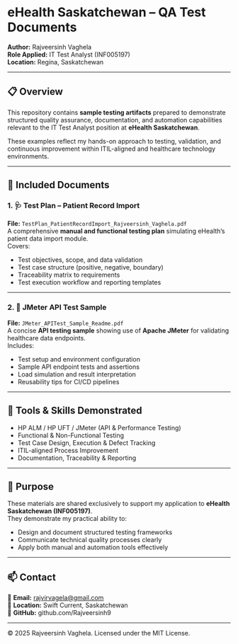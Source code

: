 # eHealth Saskatchewan – QA Test Documents  
**Author:** Rajveersinh Vaghela  
**Role Applied:** IT Test Analyst (INF005197)  
**Location:** Regina, Saskatchewan  

---

## 📋 Overview  
This repository contains **sample testing artifacts** prepared to demonstrate structured quality assurance, documentation, and automation capabilities relevant to the IT Test Analyst position at **eHealth Saskatchewan**.

These examples reflect my hands-on approach to testing, validation, and continuous improvement within ITIL-aligned and healthcare technology environments.

---

## 🧪 Included Documents

### 1. 🩺 Test Plan – Patient Record Import  
**File:** `TestPlan_PatientRecordImport_Rajveersinh_Vaghela.pdf`  
A comprehensive **manual and functional testing plan** simulating eHealth’s patient data import module.  
Covers:
- Test objectives, scope, and data validation
- Test case structure (positive, negative, boundary)
- Traceability matrix to requirements
- Test execution workflow and reporting templates

---

### 2. 🔗 JMeter API Test Sample  
**File:** `JMeter_APITest_Sample_Readme.pdf`  
A concise **API testing sample** showing use of **Apache JMeter** for validating healthcare data endpoints.  
Includes:
- Test setup and environment configuration
- Sample API endpoint tests and assertions
- Load simulation and result interpretation
- Reusability tips for CI/CD pipelines

---

## 🧩 Tools & Skills Demonstrated
- HP ALM / HP UFT / JMeter (API & Performance Testing)
- Functional & Non-Functional Testing
- Test Case Design, Execution & Defect Tracking
- ITIL-aligned Process Improvement
- Documentation, Traceability & Reporting

---

## 🧠 Purpose
These materials are shared exclusively to support my application to **eHealth Saskatchewan (INF005197)**.  
They demonstrate my practical ability to:
- Design and document structured testing frameworks  
- Communicate technical quality processes clearly  
- Apply both manual and automation tools effectively  

---

## 📫 Contact
📧 **Email:** rajvirvagela@gmail.com  
📍 **Location:** Swift Current, Saskatchewan  
🧰 **GitHub:** github.com/Rajveersinh9  

---

© 2025 Rajveersinh Vaghela. Licensed under the MIT License.
